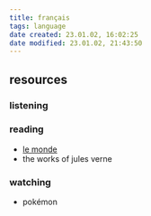 ```yaml
---
title: français
tags: language
date created: 23.01.02, 16:02:25
date modified: 23.01.02, 21:43:50
---
```


## resources

### listening

### reading

- [le monde](https://www.lemonde.fr/)
- the works of jules verne

### watching

- pokémon

